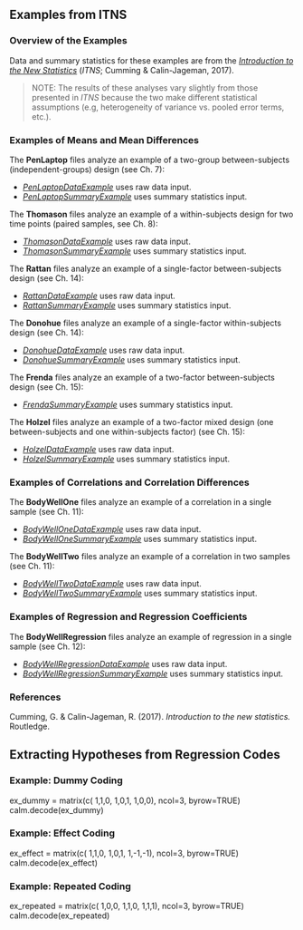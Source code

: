 ## Examples from ITNS

### Overview of the Examples

Data and summary statistics for these examples are from the *[Introduction to the New Statistics](https://thenewstatistics.com/itns/ "Introduction to the New Statistics")* (*ITNS*; Cumming & Calin-Jageman, 2017).

> NOTE: The results of these analyses vary slightly from those presented in *ITNS* because the two make different statistical assumptions (e.g, heterogeneity of variance vs. pooled error terms, etc.).

### Examples of Means and Mean Differences

The **PenLaptop** files analyze an example of a two-group between-subjects (independent-groups) design (see Ch. 7):

- [*PenLaptopDataExample*](./PenLaptopDataExample.md) uses raw data input.
- [*PenLaptopSummaryExample*](./PenLaptopSummaryExample.md) uses summary statistics input.

The **Thomason** files analyze an example of a within-subjects design for two time points (paired samples, see Ch. 8):

- [*ThomasonDataExample*](./ThomasonDataExample.md) uses raw data input.
- [*ThomasonSummaryExample*](./ThomasonSummaryExample.md) uses summary statistics input.

The **Rattan** files analyze an example of a single-factor between-subjects design (see Ch. 14):

- [*RattanDataExample*](./RattanDataExample.md) uses raw data input.
- [*RattanSummaryExample*](./RattanSummaryExample.md) uses summary statistics input.

The **Donohue** files analyze an example of a single-factor within-subjects design (see Ch. 14):

- [*DonohueDataExample*](./DonohueDataExample.md) uses raw data input.
- [*DonohueSummaryExample*](./DonohueSummaryExample.md) uses summary statistics input.

The **Frenda** files analyze an example of a two-factor between-subjects design (see Ch. 15):

- [*FrendaSummaryExample*](./FrendaSummaryExample.md) uses summary statistics input.

The **Holzel** files analyze an example of a two-factor mixed design (one between-subjects and one within-subjects factor) (see Ch. 15):

- [*HolzelDataExample*](./HolzelDataExample.md) uses raw data input.
- [*HolzelSummaryExample*](./HolzelSummaryExample.md) uses summary statistics input.

### Examples of Correlations and Correlation Differences

The **BodyWellOne** files analyze an example of a correlation in a single sample (see Ch. 11):

- [*BodyWellOneDataExample*](./BodyWellOneDataExample.md) uses raw data input.
- [*BodyWellOneSummaryExample*](./BodyWellOneSummaryExample.md) uses summary statistics input.

The **BodyWellTwo** files analyze an example of a correlation in two samples (see Ch. 11):

- [*BodyWellTwoDataExample*](./BodyWellTwoDataExample.md) uses raw data input.
- [*BodyWellTwoSummaryExample*](./BodyWellTwoSummaryExample.md) uses summary statistics input.

### Examples of Regression and Regression Coefficients

The **BodyWellRegression** files analyze an example of regression in a single sample (see Ch. 12):

- [*BodyWellRegressionDataExample*](./BodyWellRegressionDataExample.md) uses raw data input.
- [*BodyWellRegressionSummaryExample*](./BodyWellRegressionSummaryExample.md) uses summary statistics input.

### References

Cumming, G. & Calin-Jageman, R. (2017). *Introduction to the new statistics.* Routledge.




## Extracting Hypotheses from Regression Codes

### Example: Dummy Coding

ex_dummy = matrix(c(
    1,1,0,
    1,0,1,
    1,0,0),
    ncol=3,
    byrow=TRUE)
calm.decode(ex_dummy)

### Example: Effect Coding

ex_effect = matrix(c(
    1,1,0,
    1,0,1,
    1,-1,-1),
    ncol=3,
    byrow=TRUE)
calm.decode(ex_effect)

### Example: Repeated Coding

ex_repeated = matrix(c(
    1,0,0,
    1,1,0,
    1,1,1),
    ncol=3,
    byrow=TRUE)
calm.decode(ex_repeated)

